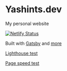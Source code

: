 # Yashints.dev

My personal website

[![Netlify Status](https://api.netlify.com/api/v1/badges/42c5d017-5834-4ec5-bbe3-5c5a4a96fe08/deploy-status)](https://app.netlify.com/sites/yashintsdev/deploys)

Built with [Gatsby](https://www.gatsbyjs.org/) and [more](https://github.com/yashints/yashints.dev/blob/master/package.json)

[Lighthouse test](https://lighthouse-dot-webdotdevsite.appspot.com/lh/html?url=https://yashints.dev)

[Page speed test](https://developers.google.com/speed/pagespeed/insights/?url=https%3A%2F%2Fyashints.dev%2F&tab=desktop)
